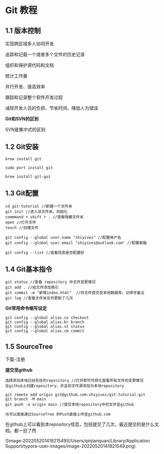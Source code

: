 # Git 教程

## 1.1 版本控制

实现跨区域多人协同开发

追踪和记载一个或者多个文件的历史记录

组织和保护源代码和文档

统计工作量

并行开发、提高效率

跟踪和记录整个软件开发过程

减轻开发人员的负担、节省时间、降低人为错误

**Git和SVN的区别**

SVN是集中式的区别

## 1.2 Git安装

```
brew install git

sudo port install git

brew install git-gui
```

## 1.3 Git配置

```
cd git-tutorial //新建一个文件夹
git init //进入该文件夹，初始化
commmand + shift + . //查看隐藏文件夹
open //打开文件
touch //创建文件
```

```
git config --global user.name "shiyivei" //配置用户名
git config --global user.email "shiyivei@outlook.com" //配置邮箱

git config --list //查看信息是否配置好
```

## 1.4 Git基本指令

```
git status //查看 repository 中文件变更情况
git add . //给文件添加索引
git commit -m "新增index.html"  //将文件提交至本地数据库，记得写备注
git log //查看文件夹总共更新了几次
```

**Git常用命令缩写设定**

```
git config --global alias.co checkout 
git config --global alias.br branch 
git config --global alias.st status
git config --global alias.cm commit 
```



## 1.5 SourceTree

下载-注册

**提交至github**

```
选择添加本地已经存在的repository //打开即可可视化查看所有文件的变更情况
在github上创建repository，并且将文件源添加为本地repository
```

```
git remote add origin git@github.com:shiyivei/git-tutorial.git
git branch -M main
git push -u origin main //提交本地repository中的文件至github

也可以直接通过SourceTree 的Push直接上传至github.com
```

在github上可以看到本repository信息，包括提交了几次，最近提交的是什么文档，都一目了然

![image-20220520141821549](/Users/qinjianquan/Library/Application Support/typora-user-images/image-20220520141821549.png)
